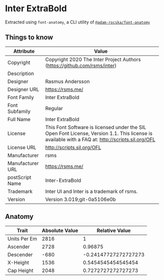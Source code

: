 # Inter ExtraBold

Extracted using `font-anatomy`, a CLI utility of
[`@adam-rocska/font-anatomy`](https://github.com/adam-rocska/font-anatomy)

## Things to know

| Attribute        | Value                                                                                                                                            |
| ---------------- | ------------------------------------------------------------------------------------------------------------------------------------------------ |
| Copyright        | Copyright 2020 The Inter Project Authors (https://github.com/rsms/inter)                                                                         |
| Description      |                                                                                                                                                  |
| Designer         | Rasmus Andersson                                                                                                                                 |
| Designer URL     | https://rsms.me/                                                                                                                                 |
| Font Family      | Inter ExtraBold                                                                                                                                  |
| Font Subfamily   | Regular                                                                                                                                          |
| Full Name        | Inter ExtraBold                                                                                                                                  |
| License          | This Font Software is licensed under the SIL Open Font License, Version 1.1. This license is available with a FAQ at: http://scripts.sil.org/OFL |
| License URL      | http://scripts.sil.org/OFL                                                                                                                       |
| Manufacturer     | rsms                                                                                                                                             |
| Manufacturer URL | https://rsms.me/                                                                                                                                 |
| postScript Name  | Inter-ExtraBold                                                                                                                                  |
| Trademark        | Inter UI and Inter is a trademark of rsms.                                                                                                       |
| Version          | Version 3.019;git-0a5106e0b                                                                                                                      |

## Anatomy

| Trait        | Absolute Value | Relative Value       |
| ------------ | -------------- | -------------------- |
| Units Per Em | 2816           | 1                    |
| Ascender     | 2728           | 0.96875              |
| Descender    | -680           | -0.24147727272727273 |
| X-Height     | 1536           | 0.5454545454545454   |
| Cap Height   | 2048           | 0.7272727272727273   |
